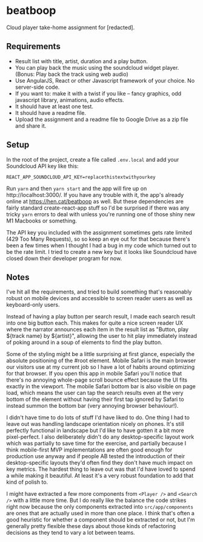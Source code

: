 # beatboop

Cloud player take-home assignment for [redacted].

## Requirements

* Result list with title, artist, duration and a play button.
* You can play back the music using the soundcloud widget player. (Bonus: Play back the track using web audio)
* Use AngularJS, React or other Javascript framework of your choice. No server-side code.
* If you want to: make it with a twist if you like – fancy graphics, odd javascript library, animations, audio effects.
* It should have at least one test.
* It should have a readme file.
* Upload the assignment and a readme file to Google Drive as a zip file and share it.

## Setup

In the root of the project, create a file called `.env.local` and add your Soundcloud API key like this:

```
REACT_APP_SOUNDCLOUD_API_KEY=replacethistextwithyourkey
```

Run `yarn` and then `yarn start` and the app will fire up on http://localhost:3000/. If you have any trouble with it, the app's already online at https://hen.cat/beatboop as well. But these dependencies are fairly standard create-react-app stuff so I'd be surprised if there was any tricky `yarn` errors to deal with unless you're running one of those shiny new M1 Macbooks or something.

The API key you included with the assignment sometimes gets rate limited (429 Too Many Requests), so so keep an eye out for that because there's been a few times when I thought I had a bug in my code which turned out to be the rate limit. I tried to create a new key but it looks like Soundcloud have closed down their developer program for now.

## Notes

I've hit all the requirements, and tried to build something that's reasonably robust on mobile devices and accessible to screen reader users as well as keyboard-only users.

Instead of having a play button per search result, I made each search result into one big button each. This makes for quite a nice screen reader UX where the narrator announces each item in the result list as "Button, play ${track name} by ${artist}", allowing the user to hit play immediately instead of poking around in a soup of elements to find the play button.

Some of the styling might be a little surprising at first glance, especially the absolute positioning of the #root element. Mobile Safari is the main browser our visitors use at my current job so I have a lot of habits around optimizing for that browser. If you open this app in mobile Safari you'll notice that there's no annoying whole-page scroll bounce effect because the UI
fits exactly in the viewport. The mobile Safari bottom bar is also visible on page load, which means the user can tap the search results even at the very bottom of the element without having their first tap ignored by Safari to instead summon the bottom bar (very annoying browser behaviour!).

I didn't have time to do lots of stuff I'd have liked to do. One thing I had to leave out was handling landscape orientation nicely on phones. It's still perfectly functional in landscape but I'd like to have gotten it a bit more pixel-perfect. I also deliberately didn't do any desktop-specific layout work which was partially to save time for the exercise, and partially because I think mobile-first MVP implementations are often good enough for production use anyway and if people AB tested the introduction of their desktop-specific layouts they'd often find they don't have much impact on key metrics. The hardest thing to leave out was that I'd have loved to spend a while making it beautiful. At least it's a very robust foundation to add that kind of polish to.

I might have extracted a few more components from `<Player />` and `<Search />` with a little more time. But I do really like the balance the code strikes right now because the only components extracted into `src/app/components` are ones that are actually used in more than one place. I think that's often a good heuristic for whether a component should be extracted or not, but I'm generally pretty flexible these days about those kinds of refactoring decisions as they tend to vary a lot between teams.
